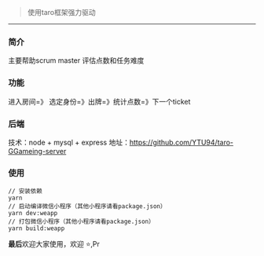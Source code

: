 

> 使用taro框架强力驱动

----------

### 简介

主要帮助scrum master 评估点数和任务难度

### 功能


进入房间=》 选定身份=》出牌=》统计点数=》下一个ticket


### 后端

技术：node + mysql + express 
地址：https://github.com/YTU94/taro-GGameing-server

### 使用

```
// 安装依赖
yarn
// 启动编译微信小程序（其他小程序请看package.json）
yarn dev:weapp
// 打包微信小程序（其他小程序请看package.json）
yarn build:weapp
```

**最后**欢迎大家使用，欢迎 ⭐️,Pr
